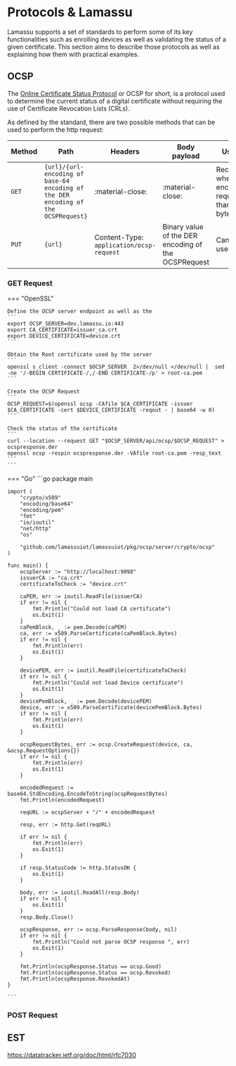 # Protocols & Lamassu

Lamassu supports a set of standards to perform some of its key functionalities such as enrolling devices as well as validating the status of a given certificate. This section aims to describe those protocols as well as explaining how them with practical examples.

## OCSP

The [Online Certificate Status Protocol](https://datatracker.ietf.org/doc/html/rfc6960) or OCSP for short, is a protocol used to determine the current status of a digital certificate without requiring the use of Certificate Revocation Lists (CRLs).

As defined by the standard, there are two possible methods that can be used to perform the http request:

| Method | Path                                                                              | Headers                                 | Body payload                                        | Used when                                                   |
| ------ | --------------------------------------------------------------------------------- | --------------------------------------- | --------------------------------------------------- | ----------------------------------------------------------- |
| `GET`  | `{url}/{url-encoding of base-64 encoding of the DER encoding of the OCSPRequest}` | :material-close:                        | :material-close:                                    | Recommended when the encoded request is less than 255 bytes |
| `PUT`  | `{url}`                                                                           | Content-Type: `application/ocsp-request` | Binary value of the DER encoding of the OCSPRequest | Can always be used                                          |

### GET Request
=== "OpenSSL"
    
    Define the OCSP server endpoint as well as the 
    ```
    export OCSP_SERVER=dev.lamassu.io:443 
    export CA_CERTIFICATE=issuer_ca.crt 
    export DEVICE_CERTIFICATE=device.crt
    ```
    
    Obtain the Root certificate used by the server
    ```
    openssl s_client -connect $OCSP_SERVER  2>/dev/null </dev/null |  sed -ne '/-BEGIN CERTIFICATE-/,/-END CERTIFICATE-/p' > root-ca.pem
    ```
    
    Create the OCSP Request
    ```
    OCSP_REQUEST=$(openssl ocsp -CAfile $CA_CERTIFICATE -issuer $CA_CERTIFICATE -cert $DEVICE_CERTIFICATE -reqout - | base64 -w 0)
    ```
    
    Check the status of the certificate
    ```
    curl --location --request GET "$OCSP_SERVER/api/ocsp/$OCSP_REQUEST" > ocspresponse.der 
    openssl ocsp -respin ocspresponse.der -VAfile root-ca.pem -resp_text    ```
    ```

=== "Go"
    ```go
    package main

    import (
        "crypto/x509"
        "encoding/base64"
        "encoding/pem"
        "fmt"
        "io/ioutil"
        "net/http"
        "os"

        "github.com/lamassuiot/lamassuiot/pkg/ocsp/server/crypto/ocsp"
    )

    func main() {
        ocspServer := "http://localhost:9098"
        issuerCA := "ca.crt"
        certificateToCheck := "device.crt"

        caPEM, err := ioutil.ReadFile(issuerCA)
        if err != nil {
            fmt.Println("Could not load CA certificate")
            os.Exit(1)
        }
        caPemBlock, _ := pem.Decode(caPEM)
        ca, err := x509.ParseCertificate(caPemBlock.Bytes)
        if err != nil {
            fmt.Println(err)
            os.Exit(1)
        }

        devicePEM, err := ioutil.ReadFile(certificateToCheck)
        if err != nil {
            fmt.Println("Could not load Device certificate")
            os.Exit(1)
        }
        devicePemBlock, _ := pem.Decode(devicePEM)
        device, err := x509.ParseCertificate(devicePemBlock.Bytes)
        if err != nil {
            fmt.Println(err)
            os.Exit(1)
        }

        ocspRequestBytes, err := ocsp.CreateRequest(device, ca, &ocsp.RequestOptions{})
        if err != nil {
            fmt.Println(err)
            os.Exit(1)
        }

        encodedRequest := base64.StdEncoding.EncodeToString(ocspRequestBytes)
        fmt.Println(encodedRequest)

        reqURL := ocspServer + "/" + encodedRequest

        resp, err := http.Get(reqURL)

        if err != nil {
            fmt.Println(err)
            os.Exit(1)
        }

        if resp.StatusCode != http.StatusOK {
            os.Exit(1)
        }

        body, err := ioutil.ReadAll(resp.Body)
        if err != nil {
            os.Exit(1)
        }
        resp.Body.Close()

        ocspResponse, err := ocsp.ParseResponse(body, nil)
        if err != nil {
            fmt.Println("Could not parse OCSP response ", err)
            os.Exit(1)
        }

        fmt.Println(ocspResponse.Status == ocsp.Good)
        fmt.Println(ocspResponse.Status == ocsp.Revoked)
        fmt.Println(ocspResponse.RevokedAt)
    }

    ```
### POST Request


## EST

<https://datatracker.ietf.org/doc/html/rfc7030>
